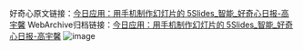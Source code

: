 好奇心原文链接：[今日应用：用手机制作幻灯片的 5Slides_智能_好奇心日报-高宇馨](https://www.qdaily.com/articles/3868.html)
WebArchive归档链接：[今日应用：用手机制作幻灯片的 5Slides_智能_好奇心日报-高宇馨](http://web.archive.org/web/20190623153154/https://www.qdaily.com/articles/3868.html)
![image](http://ww3.sinaimg.cn/large/007d5XDply1g3vdj0cp0lj30u03b74qp)